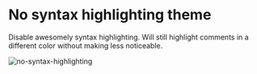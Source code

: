 # No syntax highlighting theme

Disable awesomely syntax highlighting. Will still highlight comments in a different color without making less noticeable.

![no-syntax-highlighting](https://cloud.githubusercontent.com/assets/307597/13939049/32a02bae-ef9f-11e5-916f-64bb18401239.png)
